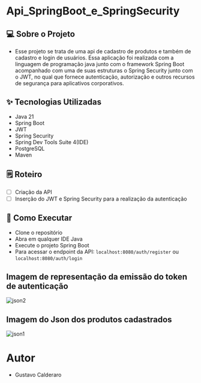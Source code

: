 # Api_SpringBoot_e_SpringSecurity

## 💻 Sobre o Projeto
- Esse projeto se trata de uma api de cadastro de produtos e também de cadastro e login de usuários. Essa aplicação foi realizada
 com a linguagem de programação java junto com o framework Spring Boot acompanhado com uma de suas estruturas o Spring Security junto com o JWT,
no qual que fornece autenticação, autorização e outros recursos de segurança para aplicativos corporativos.

## ✨ Tecnologias Utilizadas
- Java 21
- Spring Boot
- JWT
- Spring Security
- Spring Dev Tools Suite 4(IDE)
- PostgreSQL
- Maven

## 🗒️ Roteiro
- [ ] Criação da API
- [ ] Inserção do JWT e Spring Security para a realização da autenticação

## 🚀 Como Executar
- Clone o repositório
- Abra em qualquer IDE Java
- Execute o projeto Spring Boot
- Para acessar o endpoint da API: `localhost:8080/auth/register` ou `localhost:8080/auth/login` 

## Imagem de representação da emissão do token de autenticação
![json2](https://github.com/user-attachments/assets/2cdcb534-0040-4fe0-8d55-04ab69fd4399)

## Imagem do Json dos produtos cadastrados
![json1](https://github.com/user-attachments/assets/a68ef015-0c6a-4ae6-bf85-c51dd683c5e3)

# Autor
- Gustavo Calderaro
